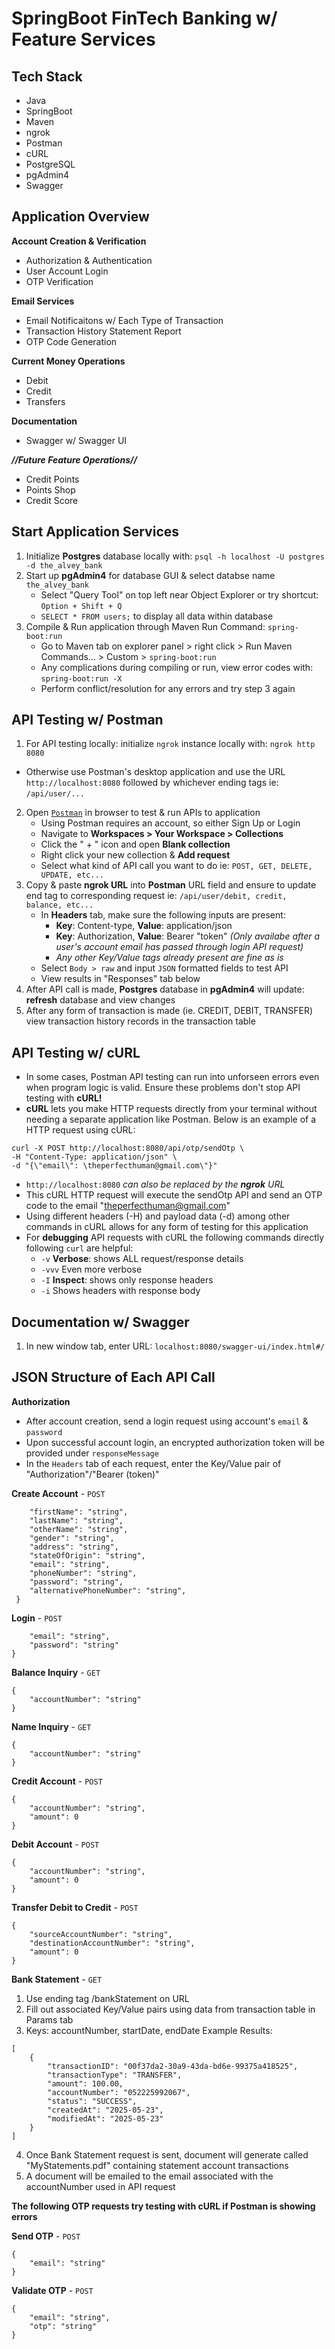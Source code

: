 # SpringBoot FinTech Banking w/ Feature Services

## Tech Stack
- Java 
- SpringBoot
- Maven
- ngrok
- Postman
- cURL
- PostgreSQL
- pgAdmin4
- Swagger

## Application Overview
**Account Creation & Verification**
- Authorization & Authentication
- User Account Login
- OTP Verification

**Email Services**
- Email Notificaitons w/ Each Type of Transaction
- Transaction History Statement Report
- OTP Code Generation

**Current Money Operations**
- Debit
- Credit
- Transfers

**Documentation**
- Swagger w/ Swagger UI

***//Future Feature Operations//***
- Credit Points
- Points Shop
- Credit Score

## Start Application Services
1. Initialize **Postgres** database locally with: `psql -h localhost -U postgres -d the_alvey_bank`
2. Start up **pgAdmin4** for database GUI & select databse name `the_alvey_bank`
    - Select "Query Tool" on top left near Object Explorer or try shortcut: `Option + Shift + Q`
    - `SELECT * FROM users;` to display all data within database
3. Compile & Run application through Maven Run Command: `spring-boot:run`
    - Go to Maven tab on explorer panel > right click > Run Maven Commands... > Custom > `spring-boot:run`
    - Any complications during compiling or run, view error codes with: `spring-boot:run -X`
    - Perform conflict/resolution for any errors and try step 3 again

## API Testing w/ Postman
1. For API testing locally: initialize `ngrok` instance locally with: `ngrok http 8080`
 - Otherwise use Postman's desktop application and use the URL `http://localhost:8080` followed by whichever ending tags ie: `/api/user/...`
2. Open <a href="https://www.postman.com/" target="_blank">`Postman`</a> in browser to test & run APIs to application
    - Using Postman requires an account, so either Sign Up or Login
    - Navigate to **Workspaces > Your Workspace > Collections**
    - Click the " + " icon and open **Blank collection**
    - Right click your new collection & **Add request**
    - Select what kind of API call you want to do ie: `POST, GET, DELETE, UPDATE, etc...`
3. Copy & paste **ngrok URL** into **Postman** URL field and ensure to update end tag to corresponding request ie: `/api/user/debit, credit, balance, etc...`
    - In **Headers** tab, make sure the following inputs are present: 
        - **Key**: Content-type, **Value**: application/json
        - **Key**: Authorization, **Value**: Bearer "token" *(Only availabe after a user's account email has passed through login API request)*
        - *Any other Key/Value tags already present are fine as is*
    - Select `Body > raw` and input `JSON` formatted fields to test API
    - View results in "Responses" tab below
4. After API call is made, **Postgres** database in **pgAdmin4** will update: **refresh** database and view changes
5. After any form of transaction is made (ie. CREDIT, DEBIT, TRANSFER) view transaction history records in the transaction table

## API Testing w/ cURL
- In some cases, Postman API testing can run into unforseen errors even when program logic is valid. Ensure these problems don't stop API testing with **cURL!**
- **cURL** lets you make HTTP requests directly from your terminal without needing a separate application like Postman. Below is an example of a HTTP request using cURL:
 ```
 curl -X POST http://localhost:8080/api/otp/sendOtp \
 -H "Content-Type: application/json" \
 -d "{\"email\": \theperfecthuman@gmail.com\"}"
 ```
- `http://localhost:8080` *can also be replaced by the **ngrok** URL*
- This cURL HTTP request will execute the sendOtp API and send an OTP code to the email "theperfecthuman@gmail.com"
- Using different headers (-H) and payload data (-d) among other commands in cURL allows for any form of testing for this application
- For **debugging** API requests with cURL the following commands directly following `curl` are helpful:
    - `-v` **Verbose**: shows ALL request/response details
    - `-vvv` Even more verbose
    - `-I` **Inspect**: shows only response headers
    - `-i` Shows headers with response body

## Documentation w/ Swagger
1. In new window tab, enter URL: `localhost:8080/swagger-ui/index.html#/`

## JSON Structure of Each API Call
**Authorization**
- After account creation, send a login request using account's `email` & `password`
- Upon successful account login, an encrypted authorization token will be provided under `responseMessage`
- In the `Headers` tab of each request, enter the Key/Value pair of "Authorization"/"Bearer (token)"

**Create Account** - `POST`
```{
    "firstName": "string",
    "lastName": "string",
    "otherName": "string",
    "gender": "string",
    "address": "string",
    "stateOfOrigin": "string",
    "email": "string",
    "phoneNumber": "string",
    "password": "string",
    "alternativePhoneNumber": "string",
 }
 ```

**Login** - `POST`
```{
    "email": "string",
    "password": "string"
}
```

**Balance Inquiry** - `GET`
```
{
    "accountNumber": "string"
}
```

**Name Inquiry** - `GET`
```
{
    "accountNumber": "string"
}
```

**Credit Account** - `POST`
```
{
    "accountNumber": "string",
    "amount": 0
}
```

**Debit Account** - `POST`
```
{
    "accountNumber": "string",
    "amount": 0
}
```

**Transfer Debit to Credit** - `POST`
```
{
    "sourceAccountNumber": "string",
    "destinationAccountNumber": "string",
    "amount": 0
}
```
**Bank Statement** - `GET`
1. Use ending tag /bankStatement on URL
2. Fill out associated Key/Value pairs using data from transaction table in Params tab
3. Keys: accountNumber, startDate, endDate
Example Results:
```
[
    {
        "transactionID": "00f37da2-30a9-43da-bd6e-99375a418525",
        "transactionType": "TRANSFER",
        "amount": 100.00,
        "accountNumber": "052225992067",
        "status": "SUCCESS",
        "createdAt": "2025-05-23",
        "modifiedAt": "2025-05-23"
    }
]
```
4. Once Bank Statement request is sent, document will generate called "MyStatements.pdf" containing statement account transactions
5. A document will be emailed to the email associated with the accountNumber used in API request

**The following OTP requests try testing with cURL if Postman is showing errors**

**Send OTP** - `POST`
```
{
    "email": "string"
}
```

**Validate OTP** - `POST`
```
{
    "email": "string",
    "otp": "string"
}
